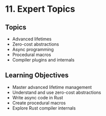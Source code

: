 # 11. Expert Topics

## Topics
- Advanced lifetimes
- Zero-cost abstractions
- Async programming
- Procedural macros
- Compiler plugins and internals

## Learning Objectives
- Master advanced lifetime management
- Understand and use zero-cost abstractions
- Write async code in Rust
- Create procedural macros
- Explore Rust compiler internals